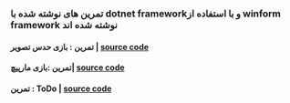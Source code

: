 ### تمرین های نوشته شده با dotnet frameworkو با استفاده از  winform framework نوشته شده اند

#### تمرین : بازی حدس تصویر | [source code](https://github.com/mahdigudarzi/Guess-Game--CSharp-WinForm-) 

#### تمرین :بازی مارپیچ| [source code](https://github.com/mahdigudarzi/Mouse-Maze-Maste) 

#### تمرین : ToDo |   [source code](https://github.com/mahdigudarzi/ToDo-WinForm-) 

#### 

